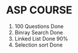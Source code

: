 # ASP COURSE


1. 100 Questions Done
2. Binray Search Done
3. Linked List Done 90%
4. Selection sort Done 

